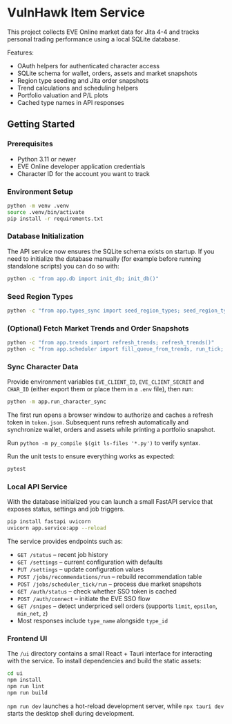 # VulnHawk Item Service

This project collects EVE Online market data for Jita 4-4 and tracks
personal trading performance using a local SQLite database.

Features:
- OAuth helpers for authenticated character access
- SQLite schema for wallet, orders, assets and market snapshots
- Region type seeding and Jita order snapshots
- Trend calculations and scheduling helpers
- Portfolio valuation and P/L plots
- Cached type names in API responses

## Getting Started

### Prerequisites
- Python 3.11 or newer
- EVE Online developer application credentials
- Character ID for the account you want to track

### Environment Setup
```bash
python -m venv .venv
source .venv/bin/activate
pip install -r requirements.txt
```

### Database Initialization

The API service now ensures the SQLite schema exists on startup. If you need to
initialize the database manually (for example before running standalone
scripts) you can do so with:

```bash
python -c "from app.db import init_db; init_db()"
```

### Seed Region Types
```bash
python -c "from app.types_sync import seed_region_types; seed_region_types()"
```

### (Optional) Fetch Market Trends and Order Snapshots
```bash
python -c "from app.trends import refresh_trends; refresh_trends()"
python -c "from app.scheduler import fill_queue_from_trends, run_tick; fill_queue_from_trends(); run_tick()"
```

### Sync Character Data
Provide environment variables `EVE_CLIENT_ID`, `EVE_CLIENT_SECRET` and `CHAR_ID`
(either export them or place them in a `.env` file), then run:

```bash
python -m app.run_character_sync
```

The first run opens a browser window to authorize and caches a refresh token in
`token.json`. Subsequent runs refresh automatically and synchronize wallet,
orders and assets while printing a portfolio snapshot.

Run `python -m py_compile $(git ls-files '*.py')` to verify syntax.

Run the unit tests to ensure everything works as expected:

```bash
pytest
```

### Local API Service
With the database initialized you can launch a small FastAPI service that exposes
status, settings and job triggers.

```bash
pip install fastapi uvicorn
uvicorn app.service:app --reload
```

The service provides endpoints such as:

- `GET /status` – recent job history
- `GET /settings` – current configuration with defaults
- `PUT /settings` – update configuration values
- `POST /jobs/recommendations/run` – rebuild recommendation table
- `POST /jobs/scheduler_tick/run` – process due market snapshots
- `GET /auth/status` – check whether SSO token is cached
- `POST /auth/connect` – initiate the EVE SSO flow
- `GET /snipes` – detect underpriced sell orders (supports `limit`, `epsilon`, `min_net`, `z`)
- Most responses include `type_name` alongside `type_id`

### Frontend UI

The `/ui` directory contains a small React + Tauri interface for interacting
with the service. To install dependencies and build the static assets:

```bash
cd ui
npm install
npm run lint
npm run build
```

`npm run dev` launches a hot-reload development server, while `npx tauri dev`
starts the desktop shell during development.

